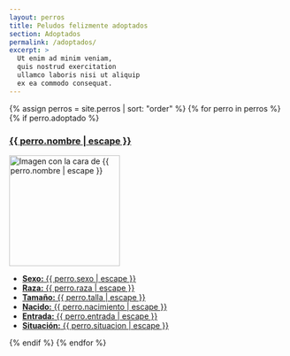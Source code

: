 ```yaml
---
layout: perros
title: Peludos felizmente adoptados
section: Adoptados
permalink: /adoptados/
excerpt: >
  Ut enim ad minim veniam,
  quis nostrud exercitation
  ullamco laboris nisi ut aliquip
  ex ea commodo consequat.
---
```


{% assign perros = site.perros | sort: "order" %}
{% for perro in perros %}
{% if perro.adoptado %}
<article class="article">
  <a class="absoluteCenter" href="{{ perro.url | relative_url }}" title="{{ perro.nombre | escape }}">
    <h3 class="">{{ perro.nombre | escape }}</h3>
  <img
    class=""
    src="{{ perro.avatar | relative_url }}"
    alt="Imagen con la cara de {{ perro.nombre | escape }}"
    title="Imagen con la cara de {{ perro.nombre | escape }}"
    width="200"
    height="200">
  <ul class="">
    <li><b>Sexo:</b> {{ perro.sexo | escape }}</li>
    <li><b>Raza:</b> {{ perro.raza | escape }}</li>
    <li><b>Tamaño:</b> {{ perro.talla | escape }}</li>
    <li><b>Nacido:</b> {{ perro.nacimiento | escape }}</li>
    <li><b>Entrada:</b> {{ perro.entrada | escape }}</li>
    <li><b>Situación:</b> {{ perro.situacion | escape }}</li>
  </ul>
</a>
</article>
{% endif %}
{% endfor %}
